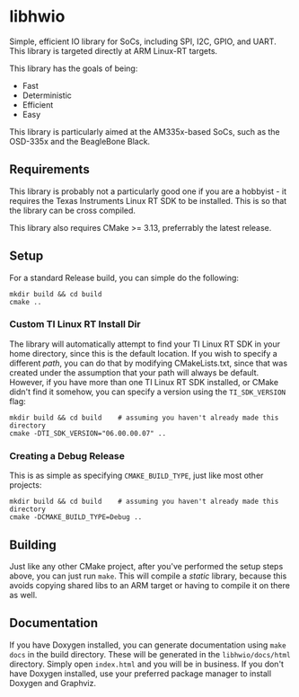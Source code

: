 # libhwio
Simple, efficient IO library for SoCs, including SPI, I2C, GPIO, and UART. This library is targeted directly at ARM Linux-RT targets.

This library has the goals of being:
- Fast
- Deterministic
- Efficient
- Easy

This library is particularly aimed at the AM335x-based SoCs, such as the
OSD-335x and the BeagleBone Black.

## Requirements

This library is probably not a particularly good one if you are a hobbyist - it
requires the Texas Instruments Linux RT SDK to be installed. This is so that
the library can be cross compiled.

This library also requires CMake >= 3.13, preferrably the latest release.

## Setup

For a standard Release build, you can simple do the following:

```
mkdir build && cd build
cmake ..
```

### Custom TI Linux RT Install Dir

The library will automatically attempt to find your TI Linux RT SDK in your
home directory, since this is the default location. If you wish to specify a
different *path*, you can do that by modifying CMakeLists.txt, since that was
created under the assumption that your path will always be default. However, if
you have more than one TI Linux RT SDK installed, or CMake didn't find it
somehow, you can specify a version using the `TI_SDK_VERSION` flag:

```
mkdir build && cd build    # assuming you haven't already made this directory
cmake -DTI_SDK_VERSION="06.00.00.07" ..
```

### Creating a Debug Release

This is as simple as specifying `CMAKE_BUILD_TYPE`, just like most other projects:

```
mkdir build && cd build    # assuming you haven't already made this directory
cmake -DCMAKE_BUILD_TYPE=Debug ..
```

## Building

Just like any other CMake project, after you've performed the setup steps
above, you can just run `make`. This will compile a *static* library, because
this avoids copying shared libs to an ARM target or having to compile it on
there as well.

## Documentation

If you have Doxygen installed, you can generate documentation using `make docs`
in the build directory. These will be generated in the `libhwio/docs/html`
directory. Simply open `index.html` and you will be in business. If you don't
have Doxygen installed, use your preferred package manager to install Doxygen
and Graphviz.
